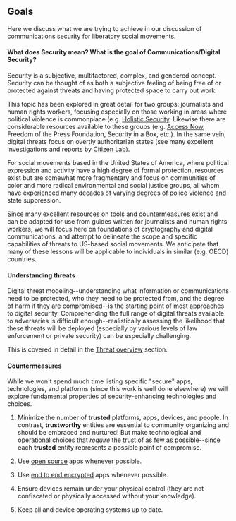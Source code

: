 ## Goals 

Here we discuss what we are trying to achieve in our discussion of communications security for liberatory social movements.

#### What does Security mean?  What is the goal of Communications/Digital Security?

Security is a subjective, multifactored, complex, and gendered concept.  Security can be thought of as both a subjective feeling of being free of or protected against threats and having protected space to carry out work.

This topic has been explored in great detail for two groups: journalists and human rights workers, focusing especially on those working in areas where political violence is commonplace (e.g. [Holistic Security](https://holistic-security.tacticaltech.org/).  Likewise there are considerable resources available to these groups (e.g. [Access Now](https://accessnow.org), Freedom of the Press Foundation, Security in a Box, etc.).  In the same vein, digital threats focus on overtly authoritarian states (see many excellent investigations and reports by [Citizen Lab](https://citizenlab.ca)).

For social movements based in the United States of America, where political expression and activity have a high degree of formal protection, resources exist but are somewhat more fragmentary and focus on communities of color and more radical environmental and social justice groups, all whom have experienced many decades of varying degrees of police violence and state suppression.

Since many excellent resources on tools and countermeasures exist and can be adapted for use from guides written for journalists and human rights workers, we will focus here on foundations of cryptography and digital communications, and attempt to delineate the scope and specific capabilities of threats to US-based social movements.  We anticipate that many of these lessons will be applicable to individuals in similar (e.g. OECD) countries.

#### Understanding threats

Digital threat modeling--understanding what information or communications need to be protected, who they need to be protected from, and the degree of harm if they are compromised--is the starting point of most approaches to digital security.  Comprehending the full range of digital threats available to adversaries is difficult enough--realistically assessing the likelihood that these threats will be deployed (especially by various levels of law enforcement or private security) can be especially challenging.

This is covered in detail in the [Threat overview](threat-overview.md) section.

#### Countermeasures

While we won't spend much time listing specific "secure" apps, technologies, and platforms (since this work is well done elsewhere) we will explore fundamental properties of security-enhancing technologies and choices.

1. Minimize the number of **trusted** platforms, apps, devices, and people.  In contrast, **trustworthy** entities are essential to community organizing and should be embraced and nurtured!  But make technological and operational choices that *require* the trust of as few as possible--since each **trusted** entity represents a possible point of compromise.

1. Use [open source](modern-cryptography.md#security-is-guaranteed-through-transparency) apps whenever possible.

1. Use [end to end encrypted](end-to-end-encryption.md) apps whenever possible.

1. Ensure devices remain under your physical control (they are not confiscated or physically accessed without your knowledge).

1. Keep all and device operating systems up to date.








